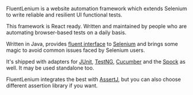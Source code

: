 FluentLenium is a website automation framework which extends Selenium to write reliable and resilient UI functional tests. 

This framework is React ready. Written and maintained by people who are automating browser-based tests on a daily basis.

Written in Java, provides [fluent interface](http://en.wikipedia.org/wiki/Fluent_interface) to
[Selenium](http://www.seleniumhq.org/) and brings some magic to avoid common issues faced by Selenium users.

It's shipped with adapters for [JUnit](junit.org/), [TestNG](http://testng.org/doc/index.html), 
[Cucumber](https://cucumber.io) and the [Spock](http://spockframework.org/) as well. It may be used standalone too.

FluentLenium integrates the best with [AssertJ](http://joel-costigliola.github.io/assertj/), but you can also choose
different assertion library if you want.
